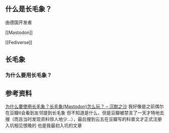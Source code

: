 ## 什么是长毛象？
由德国开发者

[[Mastodon]]

[[Fediverse]]


## 长毛象

### 为什么要用长毛象？

## 参考资料

[为什么要使用长毛象？长毛象(Mastodon)怎么玩？ – 沉默之沙](https://yukieyun.net/nonsense/mastodon-benefits-and-how-to/)
我好像是之前偶尔在豆瓣tl会看到友邻提到长毛象 但不知道是什么，但是豆瓣被禁言了一天才特地去搜（而且当时发现资料惊人地少…），最后搜到云五在豆瓣写的科普文才正式注册入坑相见恨晚的
也是我最初入坑的文章